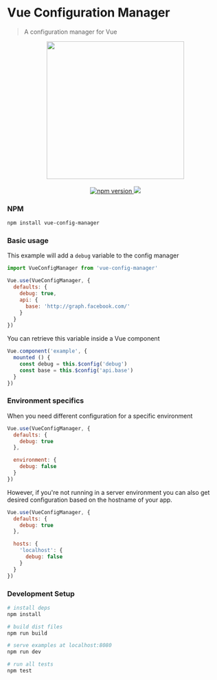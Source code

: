 # Vue Configuration Manager
> A configuration manager for Vue

<p align="center">
  <img src="http://i.imgur.com/o2edPcD.png" width="320" />
  <br><br>
  <a href="https://www.npmjs.com/package/vue-config-manager">
    <img src="https://img.shields.io/npm/v/vue-config-manager.svg" alt="npm version">
  </a>
  <a href="https://www.npmjs.com/package/vue-config-manager">
    <img src="https://img.shields.io/npm/dt/vue-config-manager.svg">
  </a>
</p>

### NPM
``` bash
npm install vue-config-manager
```

### Basic usage

This example will add a `debug` variable to the config manager

``` javascript
import VueConfigManager from 'vue-config-manager'

Vue.use(VueConfigManager, {
  defaults: {
    debug: true,
    api: {
      base: 'http://graph.facebook.com/'
    }
  }
})
```

You can retrieve this variable inside a Vue component

``` javascript
Vue.component('example', {
  mounted () {
    const debug = this.$config('debug')
    const base = this.$config('api.base')
  }
})
```

### Environment specifics

When you need different configuration for a specific environment

``` javascript
Vue.use(VueConfigManager, {
  defaults: {
    debug: true
  },

  environment: {
    debug: false
  }
})
```

However, if you're not running in a server environment you can also get desired configuration based on the hostname of your app.

``` javascript
Vue.use(VueConfigManager, {
  defaults: {
    debug: true
  },

  hosts: {
    'localhost': {
      debug: false
    }
  }
})
```

### Development Setup

``` bash
# install deps
npm install

# build dist files
npm run build

# serve examples at localhost:8080
npm run dev

# run all tests
npm test
```
